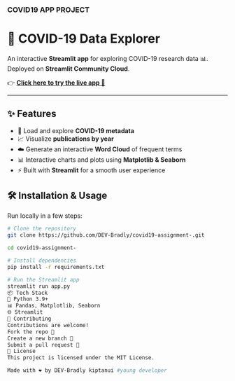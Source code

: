 ### COVID19 APP PROJECT ###
# 🦠 COVID-19 Data Explorer  

An interactive **Streamlit app** for exploring COVID-19 research data 📊.  
Deployed on **Streamlit Community Cloud**.  

👉 **[Click here to try the live app 🚀](https://rpx8zcfedo3wnudbhqkqig.streamlit.app/)**  

---

## ✨ Features  
- 📂 Load and explore **COVID-19 metadata**  
- 📈 Visualize **publications by year**  
- ☁️ Generate an interactive **Word Cloud** of frequent terms  
- 📊 Interactive charts and plots using **Matplotlib & Seaborn**  
- ⚡ Built with **Streamlit** for a smooth user experience

## 🛠️ Installation & Usage  

Run locally in a few steps:  

```bash
# Clone the repository
git clone https://github.com/DEV-Bradly/covid19-assignment-.git

cd covid19-assignment-

# Install dependencies
pip install -r requirements.txt

# Run the Streamlit app
streamlit run app.py
📦 Tech Stack
🐍 Python 3.9+
📊 Pandas, Matplotlib, Seaborn
🌐 Streamlit
🤝 Contributing
Contributions are welcome!
Fork the repo 🍴
Create a new branch 🌱
Submit a pull request 🚀
📜 License
This project is licensed under the MIT License.

Made with ❤️ by DEV-Bradly kiptanui #young developer

